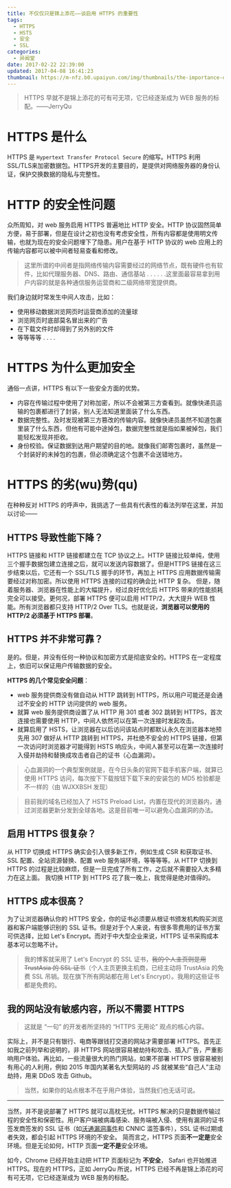 ```yaml
---
title: 不仅仅只是锦上添花——谈启用 HTTPS 的重要性
tags:
  - HTTPS
  - HSTS
  - 安全
  - SSL
categories:
  - 异闻堂
date: 2017-02-22 22:39:00
updated: 2017-04-08 16:41:23
thumbnail: https://m-nfz.b0.upaiyun.com/img/thumbnails/the-importance-of-using-https.jpg!blogth
---
```


> HTTPS 早就不是锦上添花的可有可无项，它已经逐渐成为 WEB 服务的标配。——JerryQu

<!--more-->

# HTTPS 是什么

HTTPS 是 `Hypertext Transfer Protocol Secure` 的缩写。HTTPS 利用SSL/TLS来加密数据包。HTTPS开发的主要目的，是提供对网络服务器的身份认证，保护交换数据的隐私与完整性。

# HTTP 的安全性问题

众所周知，对 web 服务启用 HTTPS 普遍地比 HTTP 安全。HTTP 协议固然简单方便，易于部署，但是在设计之初也没有考虑安全性，所有内容都是使用明文传输，也就为现在的安全问题埋下了隐患。用户在基于 HTTP 协议的 web 应用上的传输内容都可以被中间者轻易查看和修改。

> 这里所谓的中间者是指网络传输内容需要经过的网络节点，既有硬件也有软件，比如代理服务器、DNS、路由、通信基站 . . . . . .这里面最容易拿到用户内容的就是各种通信服务运营商和二级网络带宽提供商。

我们身边就时常发生中间人攻击，比如：

- 使用移动数据浏览网页时运营商添加的流量球
- 浏览网页时底部莫名冒出来的广告
- 在下载文件时却得到了另外别的文件
- 等等等等 . . . .

# HTTPS 为什么更加安全

通俗一点讲，HTTPS 有以下一些安全方面的优势。

- 内容在传输过程中使用了对称加密，所以不会被第三方查看到。就像快递员运输的包裹都进行了封装，别人无法知道里面装了什么东西。
- 数据完整性。及时发现被第三方篡改的传输内容。就像快递员虽然不知道包裹里装了什么东西，但他有可能中途掉包，数据完整性就是指如果被掉包，我们能轻松发现并拒收。
- 身份校验。保证数据到达用户期望的目的地。就像我们邮寄包裹时，虽然是一个封装好的未掉包的包裹，但必须确定这个包裹不会送错地方。

# HTTPS 的劣(wu)势(qu)

在种种反对 HTTPS 的呼声中，我挑选了一些具有代表性的看法列举在这里，并加以讨论——

## HTTPS 导致性能下降？

HTTPS 链接和 HTTP 链接都建立在 TCP 协议之上。HTTP 链接比较单纯，使用三个握手数据包建立连接之后，就可以发送内容数据了。但是HTTPS 链接在这三步结束以后，它还有一个 SSL/TLS 握手的环节，再加上 HTTPS 应用数据传输需要经过对称加密。所以使用 HTTPS 连接的过程的确会比 HTTP 复杂。
但是，随着服务器、浏览器在性能上的大幅提升，经过良好优化后 HTTPS 带来的性能损耗完全可以接受。更何况，部署 HTTPS 便可以启用 HTTP/2，大大提升 WEB 性能。所有浏览器都只支持 HTTP/2 Over TLS。也就是说，**浏览器可以使用的 HTTP/2 必须基于 HTTPS 部署**。

## HTTPS 并不非常可靠？

是的。但是，并没有任何一种协议和加密方式是彻底安全的。HTTPS 在一定程度上，依旧可以保证用户传输数据的安全。

**HTTPS 的几个常见安全问题**：

- web 服务提供商没有做自动从 HTTP 跳转到 HTTPS，所以用户可能还是会通过不安全的 HTTP 访问提供的 web 服务。
- 就算 web 服务提供商设置了从 HTTP 用 301 或者 302 跳转到 HTTPS，首次连接也需要使用 HTTP，中间人依然可以在第一次连接时发起攻击。
- 就算启用了 HSTS，让浏览器在以后访问该站点时都默认永久在浏览器本地预先用 307 做好从 HTTP 跳转到 HTTPS，并杜绝不安全的 HTTPS 链接，但第一次访问时浏览器才可能得到 HSTS 响应头，中间人甚至可以在第一次连接时入侵并劫持和替换成攻击者自己的证书（心血漏洞）。

> 心血漏洞的一个典型案例就是，在今日头条的官网下载手机客户端，就算已使用 HTTPS 访问，每次按下下载按钮下载下来的安装包的 MD5 检验都是不一样的（由 WJXXBSH 发现）

> 目前我的域名已经加入了 HSTS Preload List，内置在现代的浏览器内，通过浏览器更新分发到全球各地。这是目前唯一可以避免心血漏洞的办法。

## 启用 HTTPS 很复杂？

从 HTTP 切换成 HTTPS 确实会引入很多新工作，例如生成 CSR 和获取证书、SSL 配置、全站资源替换、配置 web 服务端环境，等等等等。从 HTTP 切换到 HTTPS 的过程是比较麻烦，但是一旦完成了所有工作，之后就不需要投入太多精力在这上面。
我切换 HTTP 到 HTTPS 花了我一晚上，我觉得是绝对值得的。

## HTTPS 成本很高？

为了让浏览器确认你的 HTTPS 安全，你的证书必须要从根证书颁发机构购买浏览器和客户端能够识别的 SSL 证书。但是对于个人来说，有很多零费用的证书方案可供选择，比如 Let's Encrypt。而对于中大型企业来说，HTTPS 证书采购成本基本可以忽略不计。

> 我的博客就采用了 Let's Encrypt 的 SSL 证书，~~我的个人主页则是用 TrustAsia 的 SSL 证书~~（个人主页更换主机商，已经主动将 TrustAsia 的免费 SSL 吊销。现在旗下所有网站都在用 Let's Encrypt）。我用的这些证书都是免费的。

## 我的网站没有敏感内容，所以不需要 HTTPS

> 这就是 “一句” 的开发者所坚持的 “HTTPS 无用论” 观点的核心内容。

实际上，并不是只有银行、电商等跟钱打交道的网站才需要部署 HTTPS。首先正如我之前列举和说明的，非 HTTPS 网站很容易被劫持和攻击、插入广告，严重影响用户体验。再比如，一些流量很大的热门网站，如果不部署 HTTPS 很容易被别有用心的人利用，例如 2015 年国内某著名大型网站的 JS 就被某些“自己人”主动劫持，用来 DDoS 攻击 Github。

> 当然，如果你的站点根本不在乎用户体验，当然我们也无话可说。

-----

当然，并不是说部署了 HTTPS 就可以高枕无忧。HTTPS 解决的只是数据传输过程的安全性和保密性。用户客户端被病毒感染、服务端被入侵、使用有漏洞的证书签发商签发的 SSL 证书（如[沃通漏洞事件](https://blog.viosey.com/2016/11/06/Change-SSL-license-to-AlphaSSL)和 CNNIC 滥签事件），SSL 证书过期或者失效，都会引起 HTTPS 环境的不安全。
简而言之，HTTPS 页面**不一定是**安全环境。但是无论如何，HTTP 页面**一定不是**安全环境。

如今，Chrome 已经开始主动把 HTTP 页面标记为 **不安全**， Safari 也开始推进 HTTPS。现在的 HTTPS，正如 JerryQu 所说，HTTPS 已经不再是锦上添花的可有可无项，它已经逐渐成为 WEB 服务的标配。
